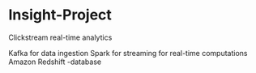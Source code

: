 # Insight-Project

Clickstream real-time analytics

Kafka for data ingestion
Spark for streaming for real-time computations
Amazon Redshift -database
